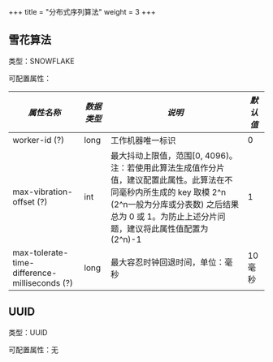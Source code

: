 +++
title = "分布式序列算法"
weight = 3
+++

## 雪花算法

类型：SNOWFLAKE

可配置属性：

| *属性名称*                                     | *数据类型* | *说明*                                                                                                                                                                               | *默认值* |
| --------------------------------------------- | -------- | ----------------------------------------------------------------------------------------------------------------------------------------------------------------------------------- | ------- |
| worker-id (?)                                 | long     | 工作机器唯一标识                                                                                                                                                                       | 0       |
| max-vibration-offset (?)                      | int      | 最大抖动上限值，范围[0, 4096)。注：若使用此算法生成值作分片值，建议配置此属性。此算法在不同毫秒内所生成的 key 取模 2^n (2^n一般为分库或分表数) 之后结果总为 0 或 1。为防止上述分片问题，建议将此属性值配置为 (2^n)-1 | 1      |
| max-tolerate-time-difference-milliseconds (?) | long     | 最大容忍时钟回退时间，单位：毫秒                                                                                                                                                          | 10 毫秒 |

## UUID

类型：UUID

可配置属性：无
